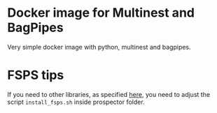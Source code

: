 # Docker image for Multinest and BagPipes

Very simple docker image with python, multinest and bagpipes.



# FSPS tips

If you need to other libraries, as specified [here](https://dfm.io/python-fsps/current/installation/#choosing-stellar-libraries),
you need to adjust the script `install_fsps.sh` inside prospector folder.